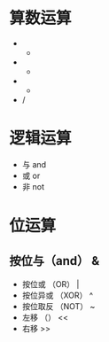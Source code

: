 # 算数运算
* + 
* -
* *
* /
# 逻辑运算
* 与 and
* 或 or
* 非 not
# 位运算
## 按位与（and） &
* 按位或 （OR） |
* 按位异或 （XOR） ^
* 按位取反 （NOT） ~
* 左移 （） <<
* 右移 >>
